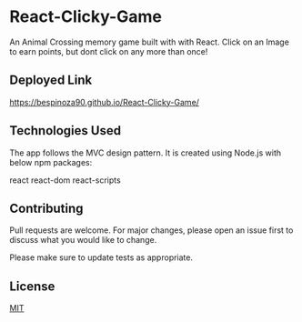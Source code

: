 # React-Clicky-Game



  An Animal Crossing memory game built with with React. Click on an Image to earn points, but dont click on any more than once!




## Deployed Link

<https://bespinoza90.github.io/React-Clicky-Game/>



## Technologies Used

The app follows the MVC design pattern. It is created using Node.js with below npm packages:

react
react-dom
react-scripts


## Contributing
Pull requests are welcome. For major changes, please open an issue first to discuss what you would like to change.

Please make sure to update tests as appropriate.

## License
[MIT](https://choosealicense.com/licenses/mit/)